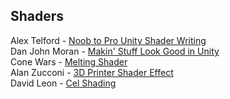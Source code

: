 Shaders
-------
Alex Telford - [Noob to Pro Unity Shader Writing](https://www.youtube.com/playlist?list=PLV4HCa5XqFT02gZOZ_Jb_A66wqDhZMCkN)  
Dan John Moran - [Makin' Stuff Look Good in Unity](https://www.youtube.com/channel/UCEklP9iLcpExB8vp_fWQseg)  
Cone Wars - [Melting Shader](http://diary.conewars.com/vertex-displacement-shader/)  
Alan Zucconi - [3D Printer Shader Effect](http://www.alanzucconi.com/2016/10/02/3d-printer-shader-effect-part-1/)  
David Leon - [Cel Shading](http://www.gamasutra.com/blogs/DavidLeon/20150702/247602/NextGen_Cel_Shading_in_Unity_5.php)  